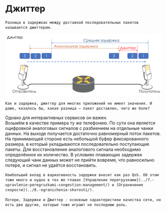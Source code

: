 # Джиттер

```text
Разница в задержках между доставкой последовательных пакетов называется джиттером. 
```

![](../../.gitbook/assets/image%20%281%29.png)

```text
Как и задержка, джиттер для многих приложений не имеет значения. И даже, казалось бы, какая разница — пакет доставлен, чего же боле?  
```

Однако для интерактивных сервисов он важен.  
Возьмём в качестве примера ту же телефонию. По сути она является оцифровкой аналоговых сигналов с разбиением на отдельные чанки данных. На выходе получается достаточно равномерный поток пакетов. На принимающей стороне есть небольшой буфер фиксированного размера, в который укладываются последовательно поступающие пакеты. Для восстановление аналогового сигнала необходимо определённое их количество. В условиях плавающих задержек следующий чанк данных может не прийти вовремя, что равносильно потере, и сигнал не удаётся восстановить.

```text
Наибольший вклад в вариативность задержки вносит как раз QoS. Об этом тоже много и нудно в тех же главах [Управление перегрузками](../7.-upravlenie-peregruzkami-congestion-management/) и [Ограничение скорости](../8.-ogranichenie-skorosti/).

Потери, Задержки и Джиттер - основные характеристики качества сети, но есть две другие, которые тоже играют не последнюю роль.
```

